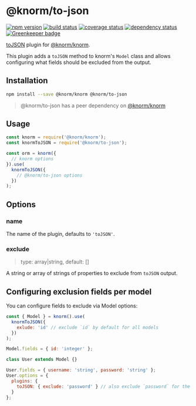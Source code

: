 # @knorm/to-json

[![npm version](https://badge.fury.io/js/%40knorm%2Fto-json.svg)](https://badge.fury.io/js/%40knorm%2Fto-json)
[![build status](https://travis-ci.org/knorm/to-json.svg?branch=master)](https://travis-ci.org/knorm/to-json)
[![coverage status](https://coveralls.io/repos/github/knorm/to-json/badge.svg?branch=master)](https://coveralls.io/github/knorm/to-json?branch=master)
[![dependency status](https://david-dm.org/knorm/to-json.svg)](https://david-dm.org/knorm/to-json)
[![Greenkeeper badge](https://badges.greenkeeper.io/knorm/to-json.svg)](https://greenkeeper.io/)

[toJSON](https://developer.mozilla.org/en-US/docs/Web/JavaScript/Reference/Global_Objects/JSON/stringify#toJSON()_behavior)
plugin for [@knorm/knorm](https://www.npmjs.com/package/@knorm/knorm).

This plugin adds a `toJSON` method to knorm's `Model` class and allows configuring
what fields should be excluded from the output.

## Installation

```bash
npm install --save @knorm/knorm @knorm/to-json
```

> @knorm/to-json has a peer dependency on [@knorm/knorm](https://www.npmjs.com/package/@knorm/knorm)

## Usage

```js
const knorm = require('@knorm/knorm');
const knormToJSON = require('@knorm/to-json');

const orm = knorm({
  // knorm options
}).use(
  knormToJSON({
    // @knorm/to-json options
  })
);
```

## Options

### name

The name of the plugin, defaults to `'toJSON'`.

### exclude

> type: array|string, default: []

A string or array of strings of properties to exclude from `toJSON` output.

## Configuring exclusion fields per model

You can configure fields to exclude via Model options:

```js
const { Model } = knorm().use(
  knormToJSON({
    exlude: 'id' // exclude `id` by default for all models
  })
);

Model.fields = { id: 'integer' };

class User extends Model {}

User.fields = { username: 'string', password: 'string' };
User.options = {
  plugins: {
    toJSON: { exclude: 'password' } // also exclude `password` for the `User` model
  }
};
```
